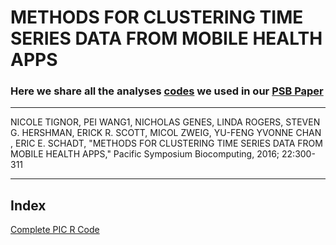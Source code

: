 # METHODS FOR CLUSTERING TIME SERIES DATA FROM MOBILE HEALTH APPS 
### Here we share all the analyses [codes](https://github.com/DigitalHealthCenterMSSM/PSB-Cluster/blob/master/PIC.R) we used in our [PSB Paper](https://psb.stanford.edu/psb-online/proceedings/psb17/tignor.pdf)
-------------------------------------------------

NICOLE TIGNOR, PEI WANG1, NICHOLAS GENES, LINDA ROGERS, STEVEN G. HERSHMAN, ERICK R. SCOTT, MICOL ZWEIG, YU-FENG YVONNE CHAN , ERIC E. SCHADT, "METHODS FOR CLUSTERING TIME SERIES DATA FROM MOBILE HEALTH APPS," Pacific Symposium Biocomputing, 2016; 22:300-311

--------------------------------------------------

## Index

[Complete PIC R Code](https://github.com/DigitalHealthCenterMSSM/ClusteringAnalysisOfMobileHealthData/blob/master/PIC.R/_FullPIC.R.md)


